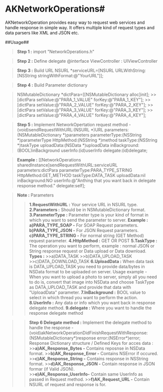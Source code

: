 # AKNetworkOperations#
AKNetworkOperation provides easy way to request web services and handle response in simple way. It offers multiple kind of request types and data parsers like XML and JSON etc.


##Usage##

>**Step 1 :**
>import "NetworkOperations.h"

>**Step 2 :** Define delegate 
>@interface ViewController : UIViewController<NetworkOperationDelegate>

>**Step 3 :** Build URL
>NSURL *serviceURL=[NSURL URLWithString:[NSString stringWithFormat:@"YourURL"]];

>**Step 4 :** Build Parameter dictionary

>NSMutableDictionary *dictPara=[[NSMutableDictionary alloc]init];
    >>[dictPara setValue:@"PARA_1_VALUE" forKey:@"PARA_1_KEY"];
    >>[dictPara setValue:@"PARA_2_VALUE" forKey:@"PARA_2_KEY"];
    >>[dictPara setValue:@"PARA_3_VALUE" forKey:@"PARA_3_KEY"];
    >>[dictPara setValue:@"PARA_4_VALUE" forKey:@"PARA_4_KEY"];
    

>**Step 5 :** Implement NetworkOpertation request method
>-(void)sendRequestWithURL:(NSURL *)URL parameters:(NSMutableDictionary *)parameters parameterType:(NSString *)parameterType HttpMethod:(NSString *)method taskType:(NSString *)taskType uploadData:(NSData *)uploadData inBackground:(BOOL)inBackground userInfo:(id)userInfo delegate:(id)delegate;

>**Example :**
>[[NetworkOperations sharedInstance]sendRequestWithURL:serviceURL parameters:dictPara parameterType:PARA_TYPE_STRING HttpMethod:GET_METHOD taskType:DATA_TASK uploadData:nil inBackground:NO userInfo:@"Anthing that you want back in delegate response method." delegate:self];

>**Note :** Parameters
>>**1.RequestWithURL  :** Your service URL in NSURL type.
>>**2.Parameters      :** Should be in NSMutableDictionary format.
>>**3.ParameterType   :** Parameter type is your kind of format in which you want to send the parameter to server.
  >>**Example :**
  >>**a)PARA_TYPE_SOAP -** For SOAP Request parameters.
  >>**b)PARA_TYPE_JSON -** For JSON Request parameters.
  >>**c)PARA_TYPE_STRING -** For normal string (GET Method) request parameter.
>>**4.HttpMethod      :** GET OR POST
>>**5.TaskType        :** The operation you want to perform, example : normal JSON or String response request or Data upload or Data download.
  **Types :**
    >>a)DATA_TASK
    >>b)DATA_UPLOAD_TASK
    >>c)DATA_DOWNLOAD_TASK
>>**6.UploadData      :** When data task is DATA_UPLOAD_TASK you need to provide data/bytes in NSData format to be uploaded on server.
  Usage example - When you want to upload a photo to server, simply all you need to do is, convert that image into NSData and choose TaskType as DATA_UPLOAD_TASK and provide that data with "UploadData" parameter.
>>**7.InBackground    :** BOOL value to select in which thread you want to perform the action.
>>**8.UserInfo        :** Any data or info which you want back in response delegate method.
>>**9.delegate        :** Where you want to handle the response delegate method

>>**Step 6 Delegate method    :** Implement the delegate method to handle the response 
-(void)akNetworkOperationDidFinishRequestWithResponse:(NSMutableDictionary*)response error:(NSError*)error;
Response Dictionary structure / Defined Keys for acces data :
    >>**a)AK_Response_Bytes   -** Contains reposnse in NSData format.
    >>**b)AK_Response_Error   -** Contains NSError if occured.
    >>**c)AK_Response_String  -** Contains response in NSString format.
    >>**d)AK_Response_JSON    -** Contain response in JSON formar (if Valid JSON).  
    >>**e)AK_Response_UserInfo-** Contain same UserInfo as passed in Request method.
    >>**f)AK_Request_URL      -** Contain NSURL of request and response is for.
    
  




